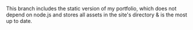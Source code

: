This branch includes the static version of my portfolio, which does not depend on node.js and stores all assets in the site's directory & is the most up to date. 
